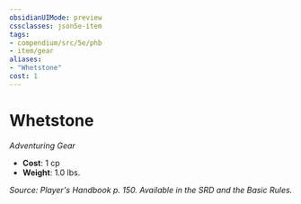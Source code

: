 ```yaml
---
obsidianUIMode: preview
cssclasses: json5e-item
tags:
- compendium/src/5e/phb
- item/gear
aliases: 
- "Whetstone"
cost: 1
---
```

# Whetstone
*Adventuring Gear*  

- **Cost**: 1 cp
- **Weight**: 1.0 lbs.

*Source: Player's Handbook p. 150. Available in the SRD and the Basic Rules.*